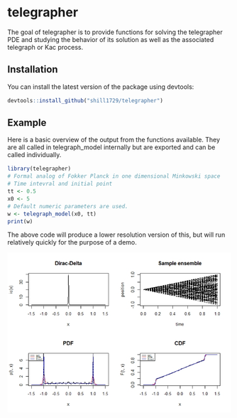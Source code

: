 
# telegrapher

<!-- badges: start -->
<!-- badges: end -->

The goal of telegrapher is to provide functions for solving the telegrapher PDE and studying the behavior of its solution as well as the associated telegraph or Kac process.

## Installation

You can install the latest version of the package using devtools:

``` r
devtools::install_github("shill1729/telegrapher")
```

## Example

Here is a basic overview of the output from the functions available. They are all called in telegraph_model internally but are exported and can be called individually.

``` r
library(telegrapher)
# Formal analog of Fokker Planck in one dimensional Minkowski space
# Time intevral and initial point
tt <- 0.5
x0 <- 5
# Default numeric parameters are used.
w <- telegraph_model(x0, tt)
print(w)
```

The above code will produce a lower resolution version of this, but will run relatively quickly for the purpose of a demo.

![Telegraph](examplePlots/telegraph.jpeg)

